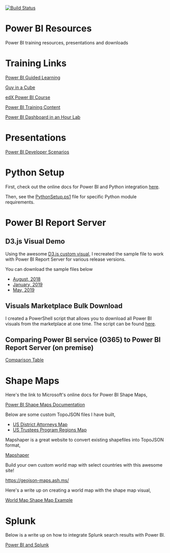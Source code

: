 [![Build Status](https://dev.azure.com/stevewi2019/stevewi/_apis/build/status/SteveWinward.PowerBI?branchName=master)](https://dev.azure.com/stevewi2019/stevewi/_build/latest?definitionId=1&branchName=master)

# Power BI Resources
Power BI training resources, presentations and downloads

# Training Links
[Power BI Guided Learning](https://docs.microsoft.com/en-us/power-bi/guided-learning/)

[Guy in a Cube](https://www.youtube.com/channel/UCFp1vaKzpfvoGai0vE5VJ0w)

[edX Power BI Course](https://www.edx.org/course/analyzing-and-visualizing-data-with-power-bi-0)

[Power BI Training Content](https://aka.ms/PBITraining)

[Power BI Dashboard in an Hour Lab](https://aka.ms/pbi-diah)

# Presentations
[Power BI Developer Scenarios](https://aka.ms/steve-pbi-dev)

# Python Setup
First, check out the online docs for Power BI and Python integration [here](https://docs.microsoft.com/en-us/power-bi/desktop-python-scripts).

Then, see the [PythonSetup.ps1](/Python/PythonSetup.ps1) file for specific Python module requirements.

# Power BI Report Server
## D3.js Visual Demo
Using the awesome [D3.js custom visual](https://appsource.microsoft.com/en-us/product/power-bi-visuals/WA104381354?tab=Overview), I recreated the sample file to work with Power BI Report Server for various release versions. 

You can download the sample files below

* [August, 2018](/Misc/d3js_report_server_aug_2018.pbix)
* [January, 2019](/Misc/d3js_report_server_jan_2019.pbix)
* [May, 2019](/Misc/d3js_report_server_may_2019.pbix)

## Visuals Marketplace Bulk Download
I created a PowerShell script that allows you to download all Power BI visuals from the marketplace at one time.  The script can be found [here](/Misc/VisualsBulkDownloadTool.ps1).

## Comparing Power BI service (O365) to Power BI Report Server (on premise)
[Comparison Table](https://docs.microsoft.com/en-us/power-bi/report-server/compare-report-server-service#features-of-power-bi-report-server-and-the-power-bi-service)

# Shape Maps
Here's the link to Microsoft's online docs for Power BI Shape Maps,

[Power BI Shape Maps Documentation](https://docs.microsoft.com/en-us/power-bi/visuals/desktop-shape-map)

Below are some custom TopoJSON files I have built,

* [US District Attorneys Map](/ShapeMaps/US_DistrictAttorneys_CONUS.json)
* [US Trustees Program Regions Map](/ShapeMaps/USTP_Regions_Map_CONUS.json)

Mapshaper is a great website to convert existing shapefiles into TopoJSON format,

[Mapshaper](https://mapshaper.org/)

Build your own custom world map with select countries with this awesome site!

https://geojson-maps.ash.ms/

Here's a write up on creating a world map with the shape map visual,

[World Map Shape Map Example](/WriteUps/world-map.md)

# Splunk
Below is a write up on how to integrate Splunk search results with Power BI.

[Power BI and Splunk](/WriteUps/splunk.md)
